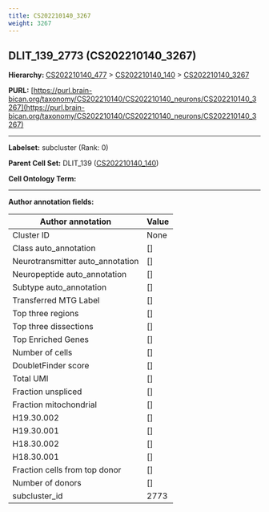 ```yaml
---
title: CS202210140_3267
weight: 3267
---
```

## DLIT_139_2773 (CS202210140_3267)
<b>Hierarchy: </b>
[CS202210140_477](../CS202210140_477) >
[CS202210140_140](../CS202210140_140) >
[CS202210140_3267](../CS202210140_3267)

**PURL:** [https://purl.brain-bican.org/taxonomy/CS202210140/CS202210140_neurons/CS202210140_3267](https://purl.brain-bican.org/taxonomy/CS202210140/CS202210140_neurons/CS202210140_3267)

---


**Labelset:** subcluster (Rank: 0)

**Parent Cell Set:** DLIT_139 ([CS202210140_140](../CS202210140_140))



**Cell Ontology Term:** 

[MARKER GENES.]: #


---

[TRANSFERRED ANNOTATIONS.]: #


[AUTHOR ANNOTATION FIELDS.]: #


**Author annotation fields:**

| Author annotation | Value |
|-------------------|-------|
|Cluster ID|None|
|Class auto_annotation|[]|
|Neurotransmitter auto_annotation|[]|
|Neuropeptide auto_annotation|[]|
|Subtype auto_annotation|[]|
|Transferred MTG Label|[]|
|Top three regions|[]|
|Top three dissections|[]|
|Top Enriched Genes|[]|
|Number of cells|[]|
|DoubletFinder score|[]|
|Total UMI|[]|
|Fraction unspliced|[]|
|Fraction mitochondrial|[]|
|H19.30.002|[]|
|H19.30.001|[]|
|H18.30.002|[]|
|H18.30.001|[]|
|Fraction cells from top donor|[]|
|Number of donors|[]|
|subcluster_id|2773|
